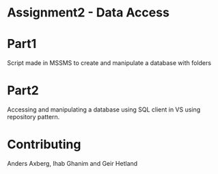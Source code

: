 # Assignment2 - Data Access

# Part1
Script made in MSSMS to create and manipulate a database with folders

# Part2
Accessing and manipulating a database using SQL client in VS using repository pattern.

# Contributing
Anders Axberg, Ihab Ghanim and Geir Hetland
